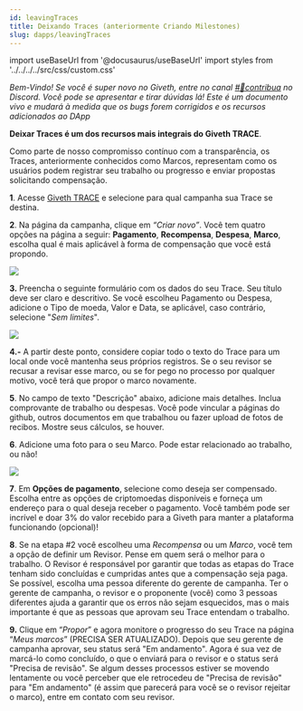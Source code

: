 ```yaml
---
id: leavingTraces
title: Deixando Traces (anteriormente Criando Milestones)
slug: dapps/leavingTraces
---
```

import useBaseUrl from '@docusaurus/useBaseUrl'
import styles from '../../../../src/css/custom.css'

*Bem-Vindo! Se você é super novo no Giveth, entre no canal [#🔨contribua](https://discord.gg/qf7XZ48gCU) no Discord. Você pode se apresentar e tirar dúvidas lá! Este é um documento vivo e mudará à medida que os bugs forem corrigidos e os recursos adicionados ao DApp*

**Deixar Traces é um dos recursos mais integrais do Giveth TRACE**.

Como parte de nosso compromisso contínuo com a transparência, os Traces, anteriormente conhecidos como Marcos, representam como os usuários podem registrar seu trabalho ou progresso e enviar propostas solicitando compensação.

**1**. Acesse [Giveth TRACE](https://trace.giveth.io/) e selecione para qual campanha sua Trace se destina.

**2**. Na página da campanha, clique em *“Criar novo”*. Você tem quatro opções na página a seguir: **Pagamento**, **Recompensa**, **Despesa**, **Marco**, escolha qual é mais aplicável à forma de compensação que você está propondo.

![](https://docs.giveth.io/img/content/trace/typesofTraces.png)

**3.** Preencha o seguinte formulário com os dados do seu Trace. Seu título deve ser claro e descritivo. Se você escolheu Pagamento ou Despesa, adicione o Tipo de moeda, Valor e Data, se aplicável, caso contrário, selecione "*Sem limites*".

![](https://docs.giveth.io/img/content/trace/tracesDescription.png)

**4.-** A partir deste ponto, considere copiar todo o texto do Trace para um local onde você mantenha seus próprios registros. Se o seu revisor se recusar a revisar esse marco, ou se for pego no processo por qualquer motivo, você terá que propor o marco novamente.

**5**. No campo de texto "Descrição" abaixo, adicione mais detalhes. Inclua comprovante de trabalho ou despesas. Você pode vincular a páginas do github, outros documentos em que trabalhou ou fazer upload de fotos de recibos. Mostre seus cálculos, se houver.

**6**. Adicione uma foto para o seu Marco. Pode estar relacionado ao trabalho, ou não!

![](https://docs.giveth.io/img/content/trace/tracePictureSelect.png)

**7**. Em **Opções de pagamento**, selecione como deseja ser compensado. Escolha entre as opções de criptomoedas disponíveis e forneça um endereço para o qual deseja receber o pagamento. Você também pode ser incrível e doar 3% do valor recebido para a Giveth para manter a plataforma funcionando (opcional)!

**8**. Se na etapa #2 você escolheu uma *Recompensa* ou um *Marco*, você tem a opção de definir um Revisor. Pense em quem será o melhor para o trabalho. O Revisor é responsável por garantir que todas as etapas do Trace tenham sido concluídas e cumpridas antes que a compensação seja paga. Se possível, escolha uma pessoa diferente do gerente de campanha. Ter o gerente de campanha, o revisor e o proponente (você) como 3 pessoas diferentes ajuda a garantir que os erros não sejam esquecidos, mas o mais importante é que as pessoas que aprovam seu Trace entendam o trabalho.

**9.** Clique em “_Propor_” e agora monitore o progresso do seu Trace na página “_Meus marcos_” (PRECISA SER ATUALIZADO). Depois que seu gerente de campanha aprovar, seu status será "Em andamento". Agora é sua vez de marcá-lo como concluído, o que o enviará para o revisor e o status será "Precisa de revisão". Se algum desses processos estiver se movendo lentamente ou você perceber que ele retrocedeu de "Precisa de revisão" para "Em andamento" (é assim que parecerá para você se o revisor rejeitar o marco), entre em contato com seu revisor.









